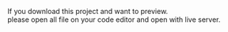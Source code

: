 If you download this project and want to preview.<br>
please open all file on your code editor and open with live server.
